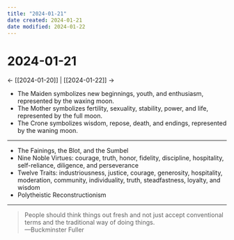 ```yaml
---
title: "2024-01-21"
date created: 2024-01-21
date modified: 2024-01-22
---
```


# 2024-01-21

← [[2024-01-20]] | [[2024-01-22]] →

- The Maiden symbolizes new beginnings, youth, and enthusiasm, represented by the waxing moon.
- The Mother symbolizes fertility, sexuality, stability, power, and life, represented by the full moon.
- The Crone symbolizes wisdom, repose, death, and endings, represented by the waning moon.

---

- The Fainings, the Blot, and the Sumbel
- Nine Noble Virtues: courage, truth, honor, fidelity, discipline, hospitality, self-reliance, diligence, and perseverance
- Twelve Traits: industriousness, justice, courage, generosity, hospitality, moderation, community, individuality, truth, steadfastness, loyalty, and wisdom
- Polytheistic Reconstructionism

---

> People should think things out fresh and not just accept conventional terms and the traditional way of doing things.  
> —Buckminster Fuller
